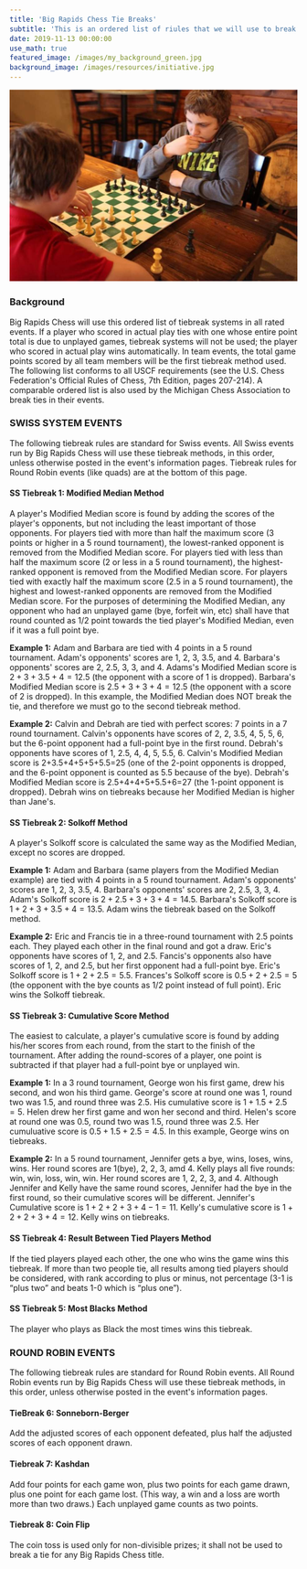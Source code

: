 ```yaml
---
title: 'Big Rapids Chess Tie Breaks'
subtitle: 'This is an ordered list of riules that we will use to break all ties in rated events.'
date: 2019-11-13 00:00:00
use_math: true
featured_image: /images/my_background_green.jpg
background_image: /images/resources/initiative.jpg
---
```


![](/images/resources/initiative.jpg)

### Background

Big Rapids Chess will use this ordered list of tiebreak systems in all rated events. If a player who scored in actual play ties with one whose entire point total is due to unplayed games, tiebreak systems will not be used; the player who scored in actual play wins automatically.  In team events, the total game points scored by all team members will be the first tiebreak method used. The following list conforms to all USCF requirements (see the U.S. Chess Federation's Official Rules of Chess, 7th Edition, pages 207-214). A comparable ordered list is also used by the Michigan Chess Association to break ties in their events. 

### SWISS SYSTEM EVENTS 
The following tiebreak rules are standard for Swiss events.  All Swiss events run by Big Rapids Chess will use these tiebreak methods, in this order, unless otherwise posted in the event's information pages.  Tiebreak rules for Round Robin events (like quads) are at the bottom of this page. 

#### SS Tiebreak 1: Modified Median Method   
A player's Modified Median score is found by adding the scores of the player's opponents, but not including the least important of those opponents.  For players tied with more than half the maximum score (3 points or higher in a 5 round tournament), the lowest-ranked opponent is removed from the Modified Median score.  For players tied with less than half the maximum score (2 or less in a 5 round tournament), the highest-ranked opponent is removed from the Modified Median score.  For players tied with exactly half the maximum score (2.5 in a 5 round tournament), the highest and lowest-ranked opponents are removed from the Modified Median score. For the purposes of determining the Modified Median, any opponent who had an unplayed game (bye, forfeit win, etc) shall have that round counted as 1/2 point towards the tied player's Modified Median, even if it was a full point bye.

**Example 1:** Adam and Barbara are tied with 4 points in a 5 round tournament.  Adam's opponents' scores are 1, 2, 3, 3.5, and 4.  Barbara's opponents' scores are 2, 2.5, 3, 3, and 4. Adams's Modified Median score is $2+3+3.5+4=12.5$ (the opponent with a score of 1 is dropped).  Barbara's Modified Median score is $2.5+3+3+4=12.5$ (the opponent with a score of 2 is dropped).  In this example, the Modified Median does NOT break the tie, and therefore we must go to the second tiebreak method.

**Example 2:** Calvin and Debrah are tied with perfect scores: 7 points in a 7 round tournament.  Calvin's opponents have scores of 2, 2, 3.5, 4, 5, 5, 6, but the 6-point opponent had a full-point bye in the first round.  Debrah's opponents have scores of 1, 2.5, 4, 4, 5, 5.5, 6.  Calvin's Modified Median score is 2+3.5+4+5+5+5.5=25 (one of the 2-point opponents is dropped, and the 6-point opponent is counted as 5.5 because of the bye). Debrah's Modified Median score is 2.5+4+4+5+5.5+6=27 (the 1-point opponent is dropped).  Debrah wins on tiebreaks because her Modified Median is higher than Jane's.
 
#### SS Tiebreak 2: Solkoff Method
A player's Solkoff score is calculated the same way as the Modified Median, except no scores are dropped.

**Example 1:** Adam and Barbara (same players from the Modified Median example) are tied with 4 points in a 5 round tournament.  Adam's opponents' scores are 1, 2, 3, 3.5, 4.  Barbara's opponents' scores are 2, 2.5, 3, 3, 4. Adam's Solkoff score is $2+2.5+3+3+4=14.5$.  Barbara's Solkoff score is $1+2+3+3.5+4=13.5$.  Adam wins the tiebreak based on the Solkoff method.

**Example 2:** Eric and Francis tie in a three-round tournament with 2.5 points each.  They played each other in the final round and got a draw.  Eric's opponents have scores of 1, 2, and 2.5.  Fancis's opponents also have scores of 1, 2, and 2.5, but her first opponent had a full-point bye.  Eric's Solkoff score is $1+2+2.5=5.5$.  Frances's Solkoff score is $0.5+2+2.5=5$ (the opponent with the bye counts as 1/2 point instead of full point).  Eric wins the Solkoff tiebreak.
 
#### SS Tiebreak 3: Cumulative Score Method  
The easiest to calculate, a player's cumulative score is found by adding his/her scores from each round, from the start to the finish of the tournament.  After adding the round-scores of a player, one point is subtracted if that player had a full-point bye or unplayed win.

**Example 1:** In a 3 round tournament, George won his first game, drew his second, and won his third game.  George's score at round one was 1, round two was 1.5, and round three was 2.5.  His cumulative score is $1+1.5+2.5=5$.  Helen drew her first game and won her second and third.  Helen's score at round one was 0.5, round two was 1.5, round three was 2.5.  Her cumuluative score is $0.5+1.5+2.5=4.5$.  In this example, George wins on tiebreaks.

**Example 2:** In a 5 round tournament, Jennifer gets a bye, wins, loses, wins, wins.  Her round scores are 1(bye), 2, 2, 3, amd 4.  Kelly plays all five rounds: win, win, loss, win, win.  Her round scores are 1, 2, 2, 3, and 4.  Although Jennifer and Kelly have the same round scores, Jennifer had the bye in the first round, so their cumulative scores will be different.  Jennifer's Cumulative score is $1+2+2+3+4-1=11$.  Kelly's cumulative score is $1+2+2+3+4=12$.  Kelly wins on tiebreaks.
 
#### SS Tiebreak 4: Result Between Tied Players Method
If the tied players played each other, the one who wins the game wins this tiebreak. If more than two people tie, all results among tied players should be considered, with rank according to plus or minus, not percentage (3-1 is “plus two” and beats 1-0 which is “plus one”).
 
#### SS Tiebreak 5: Most Blacks Method
The player who plays as Black the most times wins this tiebreak.
 
### ROUND ROBIN EVENTS
The following tiebreak rules are standard for Round Robin events.  All Round Robin events run by Big Rapids Chess will use these tiebreak methods, in this order, unless otherwise posted in the event's information pages. 

#### TieBreak 6: Sonneborn-Berger
Add the adjusted scores of each opponent defeated, plus half the adjusted scores of each opponent drawn.
 
#### Tiebreak 7: Kashdan
Add four points for each game won, plus two points for each game drawn, plus one point for each game lost.  (This way, a win and a loss are worth more than two draws.)  Each unplayed game counts as two points.
 
#### Tiebreak 8: Coin Flip
The coin toss is used only for non-divisible prizes; it shall not be used to break a tie for any Big Rapids Chess title.
